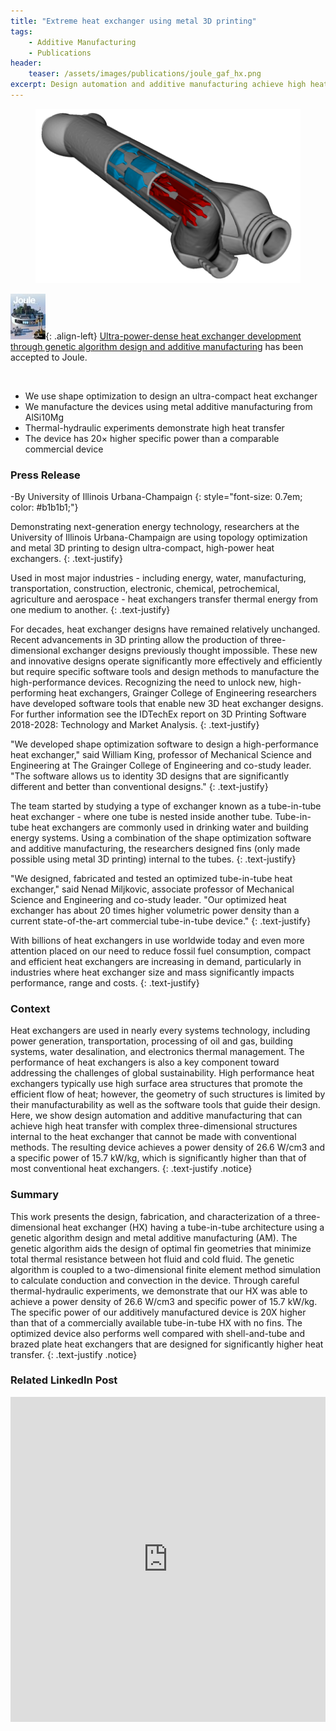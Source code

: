 ```yaml
---
title: "Extreme heat exchanger using metal 3D printing"
tags:
    - Additive Manufacturing
    - Publications
header:
    teaser: /assets/images/publications/joule_gaf_hx.png
excerpt: Design automation and additive manufacturing achieve high heat transfer with complex 3D structures.
---
```

<figure>
    <a href="/assets/images/posts/2021-09-09-gaf_hx.png">
    <img src="/assets/images/posts/2021-09-09-gaf_hx.png"></a>
</figure>

![image-left](/assets/images/publications/cover_joule_nov21.jpg){: .align-left}
[Ultra-power-dense heat exchanger development through genetic algorithm design and additive manufacturing]( https://urldefense.com/v3/__https://authors.elsevier.com/c/1djN3925JEG7rh__;!!DZ3fjg!voZoS0VAKOOKBckIPzHq2goZTP_pqVXRwV2FbS1txYcdCZPBomGrns6I7GNR-wc4jWyJ$)
has been accepted to Joule.

<p>&nbsp;</p>

* We use shape optimization to design an ultra-compact heat exchanger
* We manufacture the devices using metal additive manufacturing from AlSi10Mg
* Thermal-hydraulic experiments demonstrate high heat transfer
* The device has 20× higher specific power than a comparable commercial device

### Press Release
-By University of Illinois Urbana-Champaign
{: style="font-size: 0.7em; color: #b1b1b1;"}

Demonstrating next-generation energy technology, researchers at the University of Illinois Urbana-Champaign are using topology optimization and metal 3D printing to design ultra-compact, high-power heat exchangers.
{: .text-justify}

Used in most major industries - including energy, water, manufacturing, transportation, construction, electronic, chemical, petrochemical, agriculture and aerospace - heat exchangers transfer thermal energy from one medium to another.
{: .text-justify}

For decades, heat exchanger designs have remained relatively unchanged. Recent advancements in 3D printing allow the production of three-dimensional exchanger designs previously thought impossible. These new and innovative designs operate significantly more effectively and efficiently but require specific software tools and design methods to manufacture the high-performance devices. Recognizing the need to unlock new, high-performing heat exchangers, Grainger College of Engineering researchers have developed software tools that enable new 3D heat exchanger designs. For further information see the IDTechEx report on 3D Printing Software 2018-2028: Technology and Market Analysis.
{: .text-justify}

"We developed shape optimization software to design a high-performance heat exchanger," said William King, professor of Mechanical Science and Engineering at The Grainger College of Engineering and co-study leader. "The software allows us to identity 3D designs that are significantly different and better than conventional designs."
{: .text-justify}

The team started by studying a type of exchanger known as a tube-in-tube heat exchanger - where one tube is nested inside another tube. Tube-in-tube heat exchangers are commonly used in drinking water and building energy systems. Using a combination of the shape optimization software and additive manufacturing, the researchers designed fins (only made possible using metal 3D printing) internal to the tubes.
{: .text-justify}

"We designed, fabricated and tested an optimized tube-in-tube heat exchanger," said Nenad Miljkovic, associate professor of Mechanical Science and Engineering and co-study leader. "Our optimized heat exchanger has about 20 times higher volumetric power density than a current state-of-the-art commercial tube-in-tube device."
{: .text-justify}

With billions of heat exchangers in use worldwide today and even more attention placed on our need to reduce fossil fuel consumption, compact and efficient heat exchangers are increasing in demand, particularly in industries where heat exchanger size and mass significantly impacts performance, range and costs.
{: .text-justify}

### Context
Heat exchangers are used in nearly every systems technology, including power generation, transportation, processing of oil and gas, building systems, water desalination, and electronics thermal management. The performance of heat exchangers is also a key component toward addressing the challenges of global sustainability. High performance heat exchangers typically use high surface area structures that promote the efficient flow of heat; however, the geometry of such structures is limited by their manufacturability as well as the software tools that guide their design. Here, we show design automation and additive manufacturing that can achieve high heat transfer with complex three-dimensional structures internal to the heat exchanger that cannot be made with conventional methods. The resulting device achieves a power density of 26.6 W/cm3 and a specific power of 15.7 kW/kg, which is significantly higher than that of most conventional heat exchangers.
{: .text-justify .notice}

### Summary
This work presents the design, fabrication, and characterization of a three-dimensional heat exchanger (HX) having a tube-in-tube architecture using a genetic algorithm design and metal additive manufacturing (AM). The genetic algorithm aids the design of optimal fin geometries that minimize total thermal resistance between hot fluid and cold fluid. The genetic algorithm is coupled to a two-dimensional finite element method simulation to calculate conduction and convection in the device. Through careful thermal-hydraulic experiments, we demonstrate that our HX was able to achieve a power density of 26.6 W/cm3 and specific power of 15.7 kW/kg. The specific power of our additively manufactured device is 20X higher than that of a commercially available tube-in-tube HX with no fins. The optimized device also performs well compared with shell-and-tube and brazed plate heat exchangers that are designed for significantly higher heat transfer.
{: .text-justify .notice}

### Related LinkedIn Post
<iframe src="https://www.linkedin.com/embed/feed/update/urn:li:share:6842122151030476801" height="520" width="504" frameborder="0" allowfullscreen="" title="Embedded post"></iframe>
